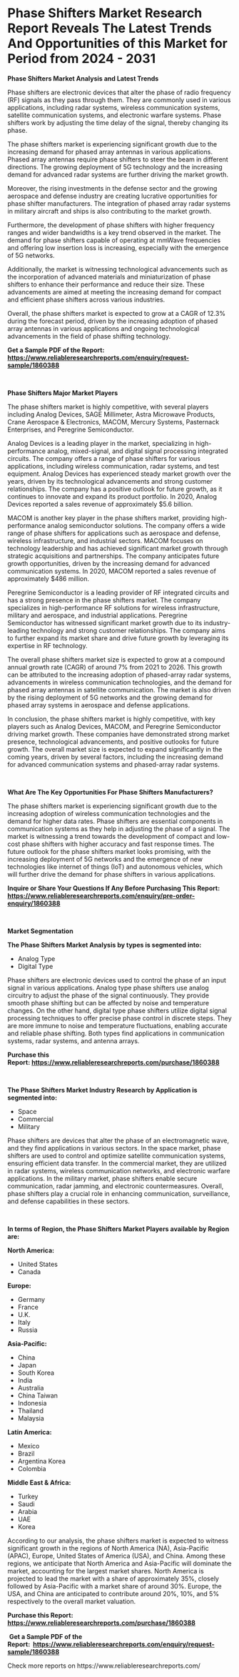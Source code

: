 <p><h1>Phase Shifters Market Research Report Reveals The Latest Trends And Opportunities of this Market for Period from 2024 - 2031</h1></p><p><strong>Phase Shifters Market Analysis and Latest Trends</strong></p>
<p><p>Phase shifters are electronic devices that alter the phase of radio frequency (RF) signals as they pass through them. They are commonly used in various applications, including radar systems, wireless communication systems, satellite communication systems, and electronic warfare systems. Phase shifters work by adjusting the time delay of the signal, thereby changing its phase.</p><p>The phase shifters market is experiencing significant growth due to the increasing demand for phased array antennas in various applications. Phased array antennas require phase shifters to steer the beam in different directions. The growing deployment of 5G technology and the increasing demand for advanced radar systems are further driving the market growth.</p><p>Moreover, the rising investments in the defense sector and the growing aerospace and defense industry are creating lucrative opportunities for phase shifter manufacturers. The integration of phased array radar systems in military aircraft and ships is also contributing to the market growth.</p><p>Furthermore, the development of phase shifters with higher frequency ranges and wider bandwidths is a key trend observed in the market. The demand for phase shifters capable of operating at mmWave frequencies and offering low insertion loss is increasing, especially with the emergence of 5G networks.</p><p>Additionally, the market is witnessing technological advancements such as the incorporation of advanced materials and miniaturization of phase shifters to enhance their performance and reduce their size. These advancements are aimed at meeting the increasing demand for compact and efficient phase shifters across various industries.</p><p>Overall, the phase shifters market is expected to grow at a CAGR of 12.3% during the forecast period, driven by the increasing adoption of phased array antennas in various applications and ongoing technological advancements in the field of phase shifting technology.</p></p>
<p><strong>Get a Sample PDF of the Report:&nbsp; <a href="https://www.reliableresearchreports.com/enquiry/request-sample/1860388">https://www.reliableresearchreports.com/enquiry/request-sample/1860388</a></strong></p>
<p>&nbsp;</p>
<p><strong>Phase Shifters Major Market Players</strong></p>
<p><p>The phase shifters market is highly competitive, with several players including Analog Devices, SAGE Millimeter, Astra Microwave Products, Crane Aerospace & Electronics, MACOM, Mercury Systems, Pasternack Enterprises, and Peregrine Semiconductor.</p><p>Analog Devices is a leading player in the market, specializing in high-performance analog, mixed-signal, and digital signal processing integrated circuits. The company offers a range of phase shifters for various applications, including wireless communication, radar systems, and test equipment. Analog Devices has experienced steady market growth over the years, driven by its technological advancements and strong customer relationships. The company has a positive outlook for future growth, as it continues to innovate and expand its product portfolio. In 2020, Analog Devices reported a sales revenue of approximately $5.6 billion.</p><p>MACOM is another key player in the phase shifters market, providing high-performance analog semiconductor solutions. The company offers a wide range of phase shifters for applications such as aerospace and defense, wireless infrastructure, and industrial sectors. MACOM focuses on technology leadership and has achieved significant market growth through strategic acquisitions and partnerships. The company anticipates future growth opportunities, driven by the increasing demand for advanced communication systems. In 2020, MACOM reported a sales revenue of approximately $486 million.</p><p>Peregrine Semiconductor is a leading provider of RF integrated circuits and has a strong presence in the phase shifters market. The company specializes in high-performance RF solutions for wireless infrastructure, military and aerospace, and industrial applications. Peregrine Semiconductor has witnessed significant market growth due to its industry-leading technology and strong customer relationships. The company aims to further expand its market share and drive future growth by leveraging its expertise in RF technology. </p><p>The overall phase shifters market size is expected to grow at a compound annual growth rate (CAGR) of around 7% from 2021 to 2026. This growth can be attributed to the increasing adoption of phased-array radar systems, advancements in wireless communication technologies, and the demand for phased array antennas in satellite communication. The market is also driven by the rising deployment of 5G networks and the growing demand for phased array systems in aerospace and defense applications.</p><p>In conclusion, the phase shifters market is highly competitive, with key players such as Analog Devices, MACOM, and Peregrine Semiconductor driving market growth. These companies have demonstrated strong market presence, technological advancements, and positive outlooks for future growth. The overall market size is expected to expand significantly in the coming years, driven by several factors, including the increasing demand for advanced communication systems and phased-array radar systems.</p></p>
<p>&nbsp;</p>
<p><strong>What Are The Key Opportunities For Phase Shifters Manufacturers?</strong></p>
<p><p>The phase shifters market is experiencing significant growth due to the increasing adoption of wireless communication technologies and the demand for higher data rates. Phase shifters are essential components in communication systems as they help in adjusting the phase of a signal. The market is witnessing a trend towards the development of compact and low-cost phase shifters with higher accuracy and fast response times. The future outlook for the phase shifters market looks promising, with the increasing deployment of 5G networks and the emergence of new technologies like internet of things (IoT) and autonomous vehicles, which will further drive the demand for phase shifters in various applications.</p></p>
<p><strong>Inquire or Share Your Questions If Any Before Purchasing This Report: <a href="https://www.reliableresearchreports.com/enquiry/pre-order-enquiry/1860388">https://www.reliableresearchreports.com/enquiry/pre-order-enquiry/1860388</a></strong></p>
<p>&nbsp;</p>
<p><strong>Market Segmentation</strong></p>
<p><strong>The Phase Shifters Market Analysis by types is segmented into:</strong></p>
<p><ul><li>Analog Type</li><li>Digital Type</li></ul></p>
<p><p>Phase shifters are electronic devices used to control the phase of an input signal in various applications. Analog type phase shifters use analog circuitry to adjust the phase of the signal continuously. They provide smooth phase shifting but can be affected by noise and temperature changes. On the other hand, digital type phase shifters utilize digital signal processing techniques to offer precise phase control in discrete steps. They are more immune to noise and temperature fluctuations, enabling accurate and reliable phase shifting. Both types find applications in communication systems, radar systems, and antenna arrays.</p></p>
<p><strong>Purchase this Report:&nbsp;<a href="https://www.reliableresearchreports.com/purchase/1860388">https://www.reliableresearchreports.com/purchase/1860388</a></strong></p>
<p>&nbsp;</p>
<p><strong>The Phase Shifters Market Industry Research by Application is segmented into:</strong></p>
<p><ul><li>Space</li><li>Commercial</li><li>Military</li></ul></p>
<p><p>Phase shifters are devices that alter the phase of an electromagnetic wave, and they find applications in various sectors. In the space market, phase shifters are used to control and optimize satellite communication systems, ensuring efficient data transfer. In the commercial market, they are utilized in radar systems, wireless communication networks, and electronic warfare applications. In the military market, phase shifters enable secure communication, radar jamming, and electronic countermeasures. Overall, phase shifters play a crucial role in enhancing communication, surveillance, and defense capabilities in these sectors.</p></p>
<p>&nbsp;</p>
<p><strong>In terms of Region, the Phase Shifters Market Players available by Region are:</strong></p>
<p>
    <p> <strong> North America: </strong>
        <ul>
            <li>United States</li>
            <li>Canada</li>
        </ul>
        </p> 
    <p> <strong> Europe: </strong>
        <ul>
            <li>Germany</li>
            <li>France</li>
            <li>U.K.</li>
            <li>Italy</li>
            <li>Russia</li>
        </ul>
        </p> 
    <p> <strong> Asia-Pacific: </strong>
        <ul>
            <li>China</li>
            <li>Japan</li>
            <li>South Korea</li>
            <li>India</li>
            <li>Australia</li>
            <li>China Taiwan</li>
            <li>Indonesia</li>
            <li>Thailand</li>
            <li>Malaysia</li>
        </ul>
        </p> 
    <p> <strong> Latin America: </strong>
        <ul>
            <li>Mexico</li>
            <li>Brazil</li>
            <li>Argentina Korea</li>
            <li>Colombia</li>
        </ul>
        </p> 
    <p> <strong> Middle East & Africa: </strong>
        <ul>
            <li>Turkey</li>
            <li>Saudi</li>
            <li>Arabia</li>
            <li>UAE</li>
            <li>Korea</li>
        </ul>
    </p>
    </p>
<p><p>According to our analysis, the phase shifters market is expected to witness significant growth in the regions of North America (NA), Asia-Pacific (APAC), Europe, United States of America (USA), and China. Among these regions, we anticipate that North America and Asia-Pacific will dominate the market, accounting for the largest market shares. North America is projected to lead the market with a share of approximately 35%, closely followed by Asia-Pacific with a market share of around 30%. Europe, the USA, and China are anticipated to contribute around 20%, 10%, and 5% respectively to the overall market valuation.</p></p>
<p><strong>Purchase this Report: <a href="https://www.reliableresearchreports.com/purchase/1860388">https://www.reliableresearchreports.com/purchase/1860388</a></strong></p>
<p>&nbsp;<strong>Get a Sample PDF of the Report:&nbsp;&nbsp;<a href="https://www.reliableresearchreports.com/enquiry/request-sample/1860388">https://www.reliableresearchreports.com/enquiry/request-sample/1860388</a></strong></p>
<p><strong></strong></p>
<p>Check more reports on https://www.reliableresearchreports.com/</p>